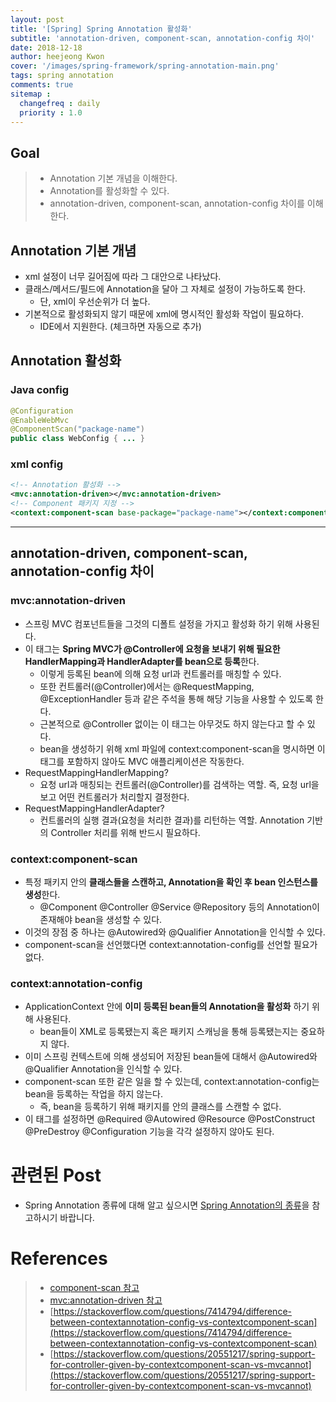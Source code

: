 ```yaml
---
layout: post
title: '[Spring] Spring Annotation 활성화'
subtitle: 'annotation-driven, component-scan, annotation-config 차이'
date: 2018-12-18
author: heejeong Kwon
cover: '/images/spring-framework/spring-annotation-main.png'
tags: spring annotation
comments: true
sitemap :
  changefreq : daily
  priority : 1.0
---
```


## Goal
> - Annotation 기본 개념을 이해한다.
> - Annotation를 활성화할 수 있다.
> - annotation-driven, component-scan, annotation-config 차이를 이해한다.


## Annotation 기본 개념 
* xml 설정이 너무 길어짐에 따라 그 대안으로 나타났다.
* 클래스/메서드/필드에 Annotation을 달아 그 자체로 설정이 가능하도록 한다.
    * 단, xml이 우선순위가 더 높다.
* 기본적으로 활성화되지 않기 때문에 xml에 명시적인 활성화 작업이 필요하다.
    * IDE에서 지원한다. (체크하면 자동으로 추가)

## Annotation 활성화 
### Java config
```java
@Configuration
@EnableWebMvc
@ComponentScan("package-name")
public class WebConfig { ... }
```
    
### xml config
```xml
<!-- Annotation 활성화 -->
<mvc:annotation-driven></mvc:annotation-driven> 
<!-- Component 패키지 지정 -->
<context:component-scan base-package="package-name"></context:component-scan>
```

---

## annotation-driven, component-scan, annotation-config 차이
### mvc:annotation-driven
* 스프링 MVC 컴포넌트들을 그것의 디폴트 설정을 가지고 활성화 하기 위해 사용된다. 
* 이 태그는 **Spring MVC가 @Controller에 요청을 보내기 위해 필요한 HandlerMapping과 HandlerAdapter를 bean으로 등록**한다.
    * 이렇게 등록된 bean에 의해 요청 url과 컨트롤러를 매칭할 수 있다.
    * 또한 컨트롤러(@Controller)에서는 @RequestMapping, @ExceptionHandler 등과 같은 주석을 통해 해당 기능을 사용할 수 있도록 한다.
    * 근본적으로 @Controller 없이는 이 태그는 아무것도 하지 않는다고 할 수 있다.
    * bean을 생성하기 위해 xml 파일에 context:component-scan을 명시하면 이 태그를 포함하지 않아도 MVC 애플리케이션은 작동한다.
* RequestMappingHandlerMapping?
    * 요청 url과 매칭되는 컨트롤러(@Controller)를 검색하는 역할. 즉, 요청 url을 보고 어떤 컨트롤러가 처리할지 결정한다.
* RequestMappingHandlerAdapter?
    * 컨트롤러의 실행 결과(요청을 처리한 결과)를 리턴하는 역할. Annotation 기반의 Controller 처리를 위해 반드시 필요하다.

### context:component-scan
* 특정 패키지 안의 **클래스들을 스캔하고, Annotation을 확인 후 bean 인스턴스를 생성**한다.
    * @Component @Controller @Service @Repository 등의 Annotation이 존재해야 bean을 생성할 수 있다.
* 이것의 장점 중 하나는 @Autowired와 @Qualifier Annotation을 인식할 수 있다.
* component-scan을 선언했다면 context:annotation-config를 선언할 필요가 없다.

### context:annotation-config
* ApplicationContext 안에 **이미 등록된 bean들의 Annotation을 활성화** 하기 위해 사용된다.
    * bean들이 XML로 등록됐는지 혹은 패키지 스캐닝을 통해 등록됐는지는 중요하지 않다.
* 이미 스프링 컨텍스트에 의해 생성되어 저장된 bean들에 대해서 @Autowired와 @Qualifier  Annotation을 인식할 수 있다.
* component-scan 또한 같은 일을 할 수 있는데, context:annotation-config는 bean을 등록하는 작업을 하지 않는다.
    * 즉, bean을 등록하기 위해 패키지를 안의 클래스를 스캔할 수 없다.
* 이 태그를 설정하면 @Required @Autowired @Resource @PostConstruct @PreDestroy @Configuration 기능을 각각 설정하지 않아도 된다.


# 관련된 Post
* Spring Annotation 종류에 대해 알고 싶으시면 [Spring Annotation의 종류](https://gmlwjd9405.github.io/2018/12/02/spring-annotation-types.html)을 참고하시기 바랍니다.


# References
> - [component-scan 참고](https://docs.spring.io/spring/docs/current/spring-framework-reference/web.html#mvc)
> - [mvc:annotation-driven 참고](http://docs.spring.io/spring/docs/current/spring-framework-reference/html/mvc.html#mvc-config)
> - [https://stackoverflow.com/questions/7414794/difference-between-contextannotation-config-vs-contextcomponent-scan](https://stackoverflow.com/questions/7414794/difference-between-contextannotation-config-vs-contextcomponent-scan)
> - [https://stackoverflow.com/questions/20551217/spring-support-for-controller-given-by-contextcomponent-scan-vs-mvcannot](https://stackoverflow.com/questions/20551217/spring-support-for-controller-given-by-contextcomponent-scan-vs-mvcannot)